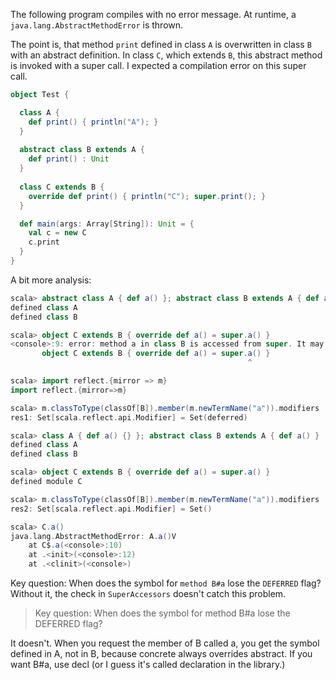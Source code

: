 The following program compiles with no error message. At runtime, a `java.lang.AbstractMethodError` is thrown.

The point is, that method `print` defined in class `A` is overwritten in class `B` with an abstract definition. 
In class `C`, which extends `B`, this abstract method is invoked with a super call. I expected a compilation error
on this super call. 

```scala
object Test {

  class A {
    def print() { println("A"); }
  }
  
  abstract class B extends A {
    def print() : Unit
  }
  
  class C extends B {
    override def print() { println("C"); super.print(); }
  }

  def main(args: Array[String]): Unit = {
    val c = new C
    c.print
  }
}
```

A bit more analysis:

```scala
scala> abstract class A { def a() }; abstract class B extends A { def a() }
defined class A
defined class B

scala> object C extends B { override def a() = super.a() }
<console>:9: error: method a in class B is accessed from super. It may not be abstract unless it is overridden by a member declared `abstract' and `override'
       object C extends B { override def a() = super.a() }
                                                     ^

scala> import reflect.{mirror => m}
import reflect.{mirror=>m}

scala> m.classToType(classOf[B]).member(m.newTermName("a")).modifiers
res1: Set[scala.reflect.api.Modifier] = Set(deferred)

scala> class A { def a() {} }; abstract class B extends A { def a() }
defined class A
defined class B

scala> object C extends B { override def a() = super.a() }
defined module C

scala> m.classToType(classOf[B]).member(m.newTermName("a")).modifiers
res2: Set[scala.reflect.api.Modifier] = Set()

scala> C.a()
java.lang.AbstractMethodError: A.a()V
	at C$.a(<console>:10)
	at .<init>(<console>:12)
	at .<clinit>(<console>)
```

Key question: When does the symbol for `method B#a` lose the `DEFERRED` flag? Without it, the check in `SuperAccessors` doesn't catch this problem.
> Key question: When does the symbol for method B#a lose the DEFERRED flag?

It doesn't.  When you request the member of B called a, you get the symbol defined in A, not in B, because concrete always overrides abstract.  If you want B#a, use decl (or I guess it's called declaration in the library.)
